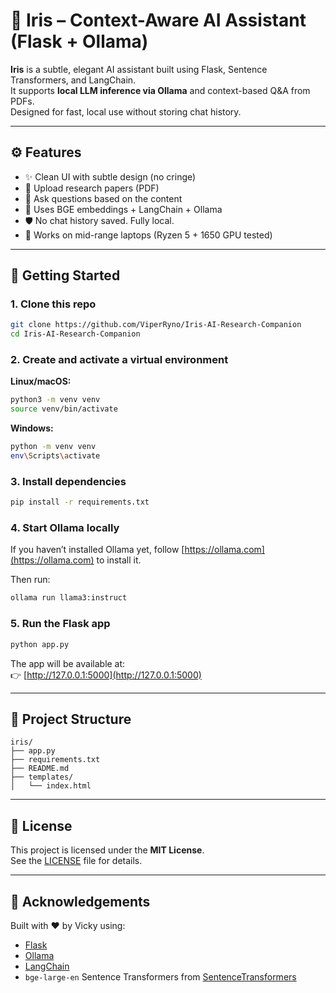 # 🌸 Iris – Context-Aware AI Assistant (Flask + Ollama)

**Iris** is a subtle, elegant AI assistant built using Flask, Sentence Transformers, and LangChain.  
It supports **local LLM inference via Ollama** and context-based Q&A from PDFs.  
Designed for fast, local use without storing chat history.

---

## ⚙️ Features

- ✨ Clean UI with subtle design (no cringe)
- 📄 Upload research papers (PDF)
- 💬 Ask questions based on the content
- 🧠 Uses BGE embeddings + LangChain + Ollama
- 🛡️ No chat history saved. Fully local.
- 🌱 Works on mid-range laptops (Ryzen 5 + 1650 GPU tested)

---

## 🚀 Getting Started

### 1. Clone this repo

```bash
git clone https://github.com/ViperRyno/Iris-AI-Research-Companion
cd Iris-AI-Research-Companion
```

### 2. Create and activate a virtual environment

**Linux/macOS:**
```bash
python3 -m venv venv
source venv/bin/activate
```

**Windows:**
```bash
python -m venv venv
env\Scripts\activate
```

### 3. Install dependencies

```bash
pip install -r requirements.txt
```

### 4. Start Ollama locally

If you haven’t installed Ollama yet, follow [https://ollama.com](https://ollama.com) to install it.

Then run:

```bash
ollama run llama3:instruct
```

### 5. Run the Flask app

```bash
python app.py
```

The app will be available at:  
👉 [http://127.0.0.1:5000](http://127.0.0.1:5000)

---

## 📁 Project Structure

```
iris/
├── app.py
├── requirements.txt
├── README.md
├── templates/
│   └── index.html
```

---

## 📝 License

This project is licensed under the **MIT License**.  
See the [LICENSE](./LICENSE) file for details.

---

## 🙏 Acknowledgements

Built with ❤️ by Vicky using:

- [Flask](https://flask.palletsprojects.com/)
- [Ollama](https://ollama.com/)
- [LangChain](https://www.langchain.com/)
- `bge-large-en` Sentence Transformers from [SentenceTransformers](https://www.sbert.net/)
